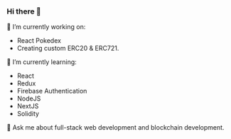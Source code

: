 ### Hi there 👋

🔭 I’m currently working on:
- React Pokedex 
- Creating custom ERC20 & ERC721. 

🌱 I’m currently learning:
- React 
- Redux
- Firebase Authentication
- NodeJS
- NextJS
- Solidity

💬 Ask me about full-stack web development and blockchain development. 


